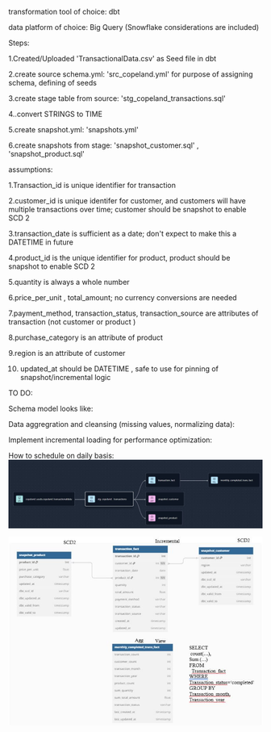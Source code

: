 transformation tool of choice: dbt


data platform of choice: Big Query (Snowflake considerations are included)


Steps:


1.Created/Uploaded 'TransactionalData.csv' as Seed file in dbt 


2.create source schema.yml: 'src_copeland.yml' for purpose of assigning schema, defining of seeds


3.create stage table from source: 'stg_copeland_transactions.sql'


4..convert STRINGS to TIME


5.create snapshot.yml: 'snapshots.yml'



6.create snapshots from stage: 'snapshot_customer.sql' , 'snapshot_product.sql'



assumptions: 


1.Transaction_id is unique identifier for transaction


2.customer_id is unique identifer for customer, and customers will have multiple transactions over time; customer should be snapshot to enable SCD 2


3.transaction_date is sufficient as a date; don't expect to make this a DATETIME in future


4.product_id is the unique identifier for product, product should be snapshot to enable SCD 2


5.quantity is always a whole number


6.price_per_unit , total_amount; no currency conversions are needed


7.payment_method, transaction_status, transaction_source are attributes of transaction (not customer or product )


8.purchase_category is an attribute of product


9.region is an attribute of customer


10. updated_at should be DATETIME , safe to use for pinning of snapshot/incremental logic

    

TO DO: 

Schema model looks like:


Data aggregration and cleansing (missing values, normalizing data):


Implement incremental loading for performance optimization:


How to schedule on daily basis:
![Alt text](https://github.com/mallsup75/FanPy/blob/cope/ETL_Pipeline/dbt-etl-pipeline.JPG)

![Alt text](https://github.com/mallsup75/FanPy/blob/cope/ETL_Pipeline/erd-pipelinedesign.JPG)

